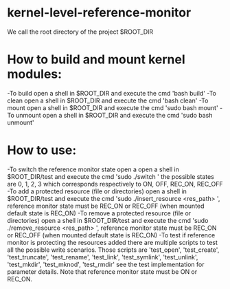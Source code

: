 # kernel-level-reference-monitor
We call the root directory of the project $ROOT_DIR

# How to build and mount kernel modules:
-To build open a shell in $ROOT_DIR and execute the cmd 'bash build'
-To clean open a shell in $ROOT_DIR and execute the cmd 'bash clean'
-To mount open a shell in $ROOT_DIR and execute the cmd 'sudo bash mount'
-To unmount open a shell in $ROOT_DIR and execute the cmd 'sudo bash unmount'

# How to use:
-To switch the reference monitor state open a open a shell in $ROOT_DIR/test and execute the cmd 'sudo ./switch <state> <passwd>' the possible states are 0, 1, 2, 3 which corresponds respectively to ON, OFF, REC_ON, REC_OFF
-To add a protected resource (file or directories) open a shell in $ROOT_DIR/test and execute the cmd 'sudo ./insert_resource <res_path> <passwd>', reference monitor state must be REC_ON or REC_OFF (when mounted default state is REC_ON)
-To remove a protected resource (file or directories) open a shell in $ROOT_DIR/test and execute the cmd 'sudo ./remove_resource <res_path> <passwd>', reference monitor state must be REC_ON or REC_OFF (when mounted default state is REC_ON)
-To test if reference monitor is protecting the resources added there are multiple scripts to test all the possible write scenarios. Those scripts are 'test_open', 'test_create', 'test_truncate', 'test_rename', 'test_link', 'test_symlink', 'test_unlink', 'test_mkdir', 'test_mknod', 'test_rmdir' see the test implementation for parameter details. Note that reference monitor state must be ON or REC_ON.
